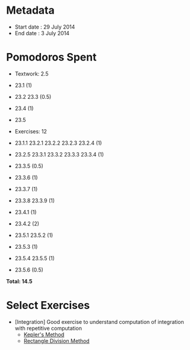 Metadata
=========

- Start date : 29 July 2014
- End date : 3 July 2014

Pomodoros Spent
===============

- Textwork: 2.5
- 23.1 (1)
- 23.2 23.3 (0.5)
- 23.4 (1)
- 23.5

- Exercises: 12
- 23.1.1 23.2.1 23.2.2 23.2.3 23.2.4 (1)
- 23.2.5 23.3.1 23.3.2 23.3.3 23.3.4 (1)
- 23.3.5 (0.5)
- 23.3.6 (1)
- 23.3.7 (1)
- 23.3.8 23.3.9 (1)
- 23.4.1 (1)
- 23.4.2 (2)
- 23.5.1 23.5.2 (1)
- 23.5.3 (1)
- 23.5.4 23.5.5 (1)
- 23.5.6 (0.5)

**Total: 14.5**

Select Exercises
================
- [Integration] Good exercise to understand computation of integration with repetitive computation
    - [Kepler's Method](http://htdp.org/2003-09-26/Book/curriculum-Z-H-29.html#node_thm_23.4.1)
    - [Rectangle Division Method](http://htdp.org/2003-09-26/Book/curriculum-Z-H-29.html#node_thm_23.4.1)